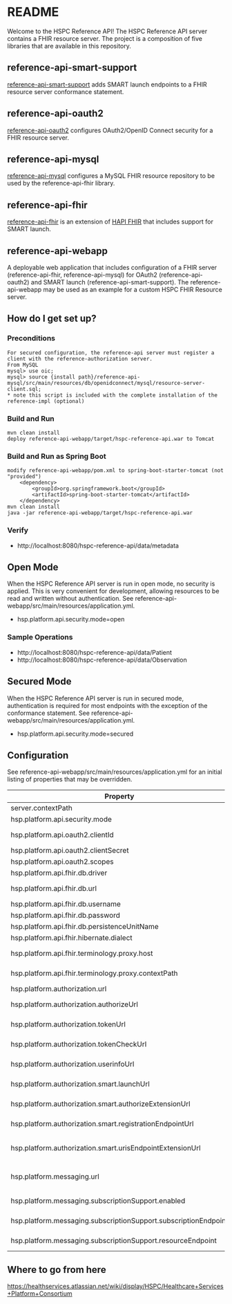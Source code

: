 # README #

Welcome to the HSPC Reference API!  The HSPC Reference API server contains a FHIR resource server.  The project is a composition of five libraries that are available in this repository.

## reference-api-smart-support ##
[reference-api-smart-support](https://bitbucket.org/hspconsortium/reference-api-mysql) adds SMART launch endpoints to a FHIR resource server conformance statement.

## reference-api-oauth2 ##
[reference-api-oauth2](https://bitbucket.org/hspconsortium/reference-api-oauth2) configures OAuth2/OpenID Connect security for a FHIR resource server.

## reference-api-mysql ##
[reference-api-mysql](https://bitbucket.org/hspconsortium/reference-api-mysql) configures a MySQL FHIR resource repository to be used by the reference-api-fhir library.

## reference-api-fhir ##
[reference-api-fhir](https://bitbucket.org/hspconsortium/reference-api-fhir) is an extension of [HAPI FHIR](http://jamesagnew.github.io/hapi-fhir/) that includes support for SMART launch.

## reference-api-webapp ##
A deployable web application that includes configuration of a FHIR server (reference-api-fhir, reference-api-mysql) for OAuth2 (reference-api-oauth2) and SMART launch (reference-api-smart-support).  The reference-api-webapp may be used as an example for a custom HSPC FHIR Resource server.

## How do I get set up? ##

### Preconditions ###
    For secured configuration, the reference-api server must register a client with the reference-authorization server.
    From MySQL
    mysql> use oic;
    mysql> source {install path}/reference-api-mysql/src/main/resources/db/openidconnect/mysql/resource-server-client.sql;
    * note this script is included with the complete installation of the reference-impl (optional)

### Build and Run ###
    mvn clean install
    deploy reference-api-webapp/target/hspc-reference-api.war to Tomcat

### Build and Run as Spring Boot ###
    modify reference-api-webapp/pom.xml to spring-boot-starter-tomcat (not "provided")
        <dependency>
            <groupId>org.springframework.boot</groupId>
            <artifactId>spring-boot-starter-tomcat</artifactId>
        </dependency>
    mvn clean install
    java -jar reference-api-webapp/target/hspc-reference-api.war

### Verify ###
* http://localhost:8080/hspc-reference-api/data/metadata

## Open Mode ##
When the HSPC Reference API server is run in open mode, no security is applied.  This is very convenient for development, allowing resources to be read and written without authentication.  See reference-api-webapp/src/main/resources/application.yml.
* hsp.platform.api.security.mode=open

### Sample Operations ###
* http://localhost:8080/hspc-reference-api/data/Patient
* http://localhost:8080/hspc-reference-api/data/Observation

## Secured Mode ##
When the HSPC Reference API server is run in secured mode, authentication is required for most endpoints with the exception of the conformance statement.  See reference-api-webapp/src/main/resources/application.yml.
* hsp.platform.api.security.mode=secured

## Configuration ##

See reference-api-webapp/src/main/resources/application.yml for an initial listing of properties that may be overridden. 

|Property | Default Value | Notes
|---|---|---|
| server.contextPath | /hspc-reference-api |  |
| hsp.platform.api.security.mode | open | Options: open, secured |
| hsp.platform.api.oauth2.clientId | hsp_resource_server | OAuth client id by which the reference-api server uses to orchestrate SMART launch |
| hsp.platform.api.oauth2.clientSecret | secret | OAuth client secret |
| hsp.platform.api.oauth2.scopes | openid,launch,smart/orchestrate_launch | OAuth client scopes |
| hsp.platform.api.fhir.db.driver | com.mysql.jdbc.Driver | MySQL database configuration |
| hsp.platform.api.fhir.db.url | jdbc:mysql://localhost:3306/hapi_hspc?autoReconnect=true | MySQL database configuration |
| hsp.platform.api.fhir.db.username | root | MySQL database configuration |
| hsp.platform.api.fhir.db.password | password | MySQL database configuration |
| hsp.platform.api.fhir.db.persistenceUnitName | HAPI_HSPC | Database schema for FHIR resources |
| hsp.platform.api.fhir.hibernate.dialect | org.hibernate.dialect.MySQL5InnoDBDialect | MySQL database configuration |
| hsp.platform.api.fhir.terminology.proxy.host | fhir3.healthintersections.com.au | HSPC API Server proxies terminology calls to this server |
| hsp.platform.api.fhir.terminology.proxy.contextPath| /open | HSPC API Server proxies terminology calls to this server at this context |
| hsp.platform.authorization.url | http://localhost:8080/hspc-reference-authorization | OpenID Connect token issuer |
| hsp.platform.authorization.authorizeUrl | http://localhost:8080/hspc-reference-authorization/authorize | OpenID Connect authorization endpoint |
| hsp.platform.authorization.tokenUrl | http://localhost:8080/hspc-reference-authorization/token | OpenID Connect token endpoint |
| hsp.platform.authorization.tokenCheckUrl | http://localhost:8080/hspc-reference-authorization/introspect | OpenID Connect token introspection endpoint |
| hsp.platform.authorization.userinfoUrl | http://localhost:8080/hspc-reference-authorization/userinfo | OpenID Connect userinfo endpoint |
| hsp.platform.authorization.smart.launchUrl | http://localhost:8080/hspc-reference-authorization/Launch | http://docs.smarthealthit.org/authorization/scopes-and-launch-context/ |
| hsp.platform.authorization.smart.authorizeExtensionUrl | http://localhost:8080/hspc-reference-authorization/Launch | http://docs.smarthealthit.org/authorization/scopes-and-launch-context/ |
| hsp.platform.authorization.smart.registrationEndpointUrl | http://localhost:8080/hspc-reference-authorization/register | http://docs.smarthealthit.org/authorization/scopes-and-launch-context/ |
| hsp.platform.authorization.smart.urisEndpointExtensionUrl | http://fhir-registry.smarthealthit.org/StructureDefinition/oauth-uris | URI for the conformance statement extension specifying the SMART endpoints |
| hsp.platform.messaging.url | http://localhost:8080/hspc-reference-messaging | HSPC Reference API server sends subscription messages to the HSPC Reference Messaging service for processing |
| hsp.platform.messaging.subscriptionSupport.enabled | true | Enables or disables subscription support.  Values: true, false |
| hsp.platform.messaging.subscriptionSupport.subscriptionEndpoint | http://localhost:8080/hspc-reference-messaging /subscription | Endpoint for sending and receiving Subscription resources |
| hsp.platform.messaging.subscriptionSupport.resourceEndpoint | http://localhost:8080/hspc-reference-messaging/resource | Endpoint for submitting FHIR resources to be matched using the subscription engine |

## Where to go from here ##
https://healthservices.atlassian.net/wiki/display/HSPC/Healthcare+Services+Platform+Consortium